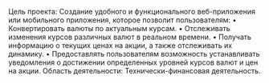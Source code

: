 Цель проекта: Создание удобного и функционального веб-приложения или мобильного приложения, которое позволит пользователям: 
• Конвертировать валюты по актуальным курсам. 
• Отслеживать изменения курсов различных валют в реальном времени. 
• Получать информацию о текущих ценах на акции, а также отслеживать их динамику. 
• Предоставлять пользователям возможность устанавливать уведомления о достижении определенных уровней курсов валют и цен на акции.
Область деятельности: Технически-финансовая деятельность.
